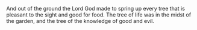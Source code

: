 And out of the ground the Lord God made to spring up every tree that is pleasant to the sight and good for food. The tree of life was in the midst of the garden, and the tree of the knowledge of good and evil.
